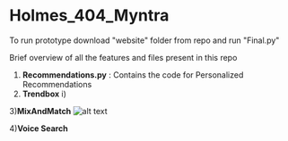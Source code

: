 # Holmes_404_Myntra
To run prototype download "website" folder from repo and run "Final.py"

Brief overview of all the features and files present in this repo
1) __Recommendations.py__ : Contains the code for Personalized Recommendations
2) __Trendbox__
       i)
       
       
3)__MixAndMatch__
    ![alt text](https://github.com/[aditi721999]/[Holmes_404_Myntra]/blob/Myntra/MixAndMatch/Untitled_document_Google_Docs.png?raw=true)

4)__Voice Search__
